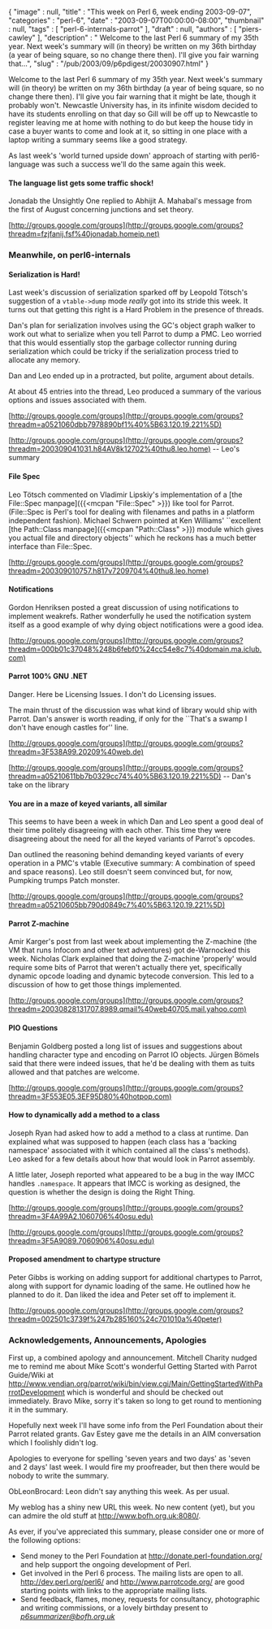 {
   "image" : null,
   "title" : "This week on Perl 6, week ending 2003-09-07",
   "categories" : "perl-6",
   "date" : "2003-09-07T00:00:00-08:00",
   "thumbnail" : null,
   "tags" : [
      "perl-6-internals-parrot"
   ],
   "draft" : null,
   "authors" : [
      "piers-cawley"
   ],
   "description" : " Welcome to the last Perl 6 summary of my 35th year. Next week's summary will (in theory) be written on my 36th birthday (a year of being square, so no change there then). I'll give you fair warning that...",
   "slug" : "/pub/2003/09/p6pdigest/20030907.html"
}



Welcome to the last Perl 6 summary of my 35th year. Next week's summary will (in theory) be written on my 36th birthday (a year of being square, so no change there then). I'll give you fair warning that it might be late, though it probably won't. Newcastle University has, in its infinite wisdom decided to have its students enrolling on that day so Gill will be off up to Newcastle to register leaving me at home with nothing to do but keep the house tidy in case a buyer wants to come and look at it, so sitting in one place with a laptop writing a summary seems like a good strategy.

As last week's 'world turned upside down' approach of starting with perl6-language was such a success we'll do the same again this week.

#### <span id="the language list gets some traffic shock!">The language list gets some traffic shock!</span>

Jonadab the Unsightly One replied to Abhijit A. Mahabal's message from the first of August concerning junctions and set theory.

[http://groups.google.com/groups](http://groups.google.com/groups?threadm=fzjfanij.fsf%40jonadab.homeip.net)

### <span id="meanwhile, on perl6internals">Meanwhile, on perl6-internals</span>

#### <span id="serialization is hard!">Serialization is Hard!</span>

Last week's discussion of serialization sparked off by Leopold Tötsch's suggestion of a `vtable->dump` mode *really* got into its stride this week. It turns out that getting this right is a Hard Problem in the presence of threads.

Dan's plan for serialization involves using the GC's object graph walker to work out what to serialize when you tell Parrot to dump a PMC. Leo worried that this would essentially stop the garbage collector running during serialization which could be tricky if the serialization process tried to allocate any memory.

Dan and Leo ended up in a protracted, but polite, argument about details.

At about 45 entries into the thread, Leo produced a summary of the various options and issues associated with them.

[http://groups.google.com/groups](http://groups.google.com/groups?threadm=a0521060dbb7978890bf1%40%5B63.120.19.221%5D)

[http://groups.google.com/groups](http://groups.google.com/groups?threadm=200309041031.h84AV8k12702%40thu8.leo.home) -- Leo's summary

#### <span id="file spec">File Spec</span>

Leo Tötsch commented on Vladimir Lipskiy's implementation of a [the File::Spec manpage]({{<mcpan "File::Spec" >}}) like tool for Parrot. (File::Spec is Perl's tool for dealing with filenames and paths in a platform independent fashion). Michael Schwern pointed at Ken Williams' \`\`excellent [the Path::Class manpage]({{<mcpan "Path::Class" >}}) module which gives you actual file and directory objects'' which he reckons has a much better interface than File::Spec.

[http://groups.google.com/groups](http://groups.google.com/groups?threadm=200309010757.h817v7209704%40thu8.leo.home)

#### <span id="notifications">Notifications</span>

Gordon Henriksen posted a great discussion of using notifications to implement weakrefs. Rather wonderfully he used the notification system itself as a good example of why dying object notifications were a good idea.

[http://groups.google.com/groups](http://groups.google.com/groups?threadm=000b01c37048%248b6febf0%24cc54e8c7%40domain.ma.iclub.com)

#### <span id="parrot 100% gnu .net">Parrot 100% GNU .NET</span>

Danger. Here be Licensing Issues. I don't do Licensing issues.

The main thrust of the discussion was what kind of library would ship with Parrot. Dan's answer is worth reading, if only for the \`\`That's a swamp I don't have enough castles for'' line.

[http://groups.google.com/groups](http://groups.google.com/groups?threadm=3F538A99.20209%40web.de)

[http://groups.google.com/groups](http://groups.google.com/groups?threadm=a05210611bb7b0329cc74%40%5B63.120.19.221%5D) -- Dan's take on the library

#### <span id="you are in a maze of keyed variants, all similar">You are in a maze of keyed variants, all similar</span>

This seems to have been a week in which Dan and Leo spent a good deal of their time politely disagreeing with each other. This time they were disagreeing about the need for all the keyed variants of Parrot's opcodes.

Dan outlined the reasoning behind demanding keyed variants of every operation in a PMC's vtable (Executive summary: A combination of speed and space reasons). Leo still doesn't seem convinced but, for now, Pumpking trumps Patch monster.

[http://groups.google.com/groups](http://groups.google.com/groups?threadm=a05210605bb790d0849c7%40%5B63.120.19.221%5D)

#### <span id="parrot zmachine">Parrot Z-machine</span>

Amir Karger's post from last week about implementing the Z-machine (the VM that runs Infocom and other text adventures) got de-Warnocked this week. Nicholas Clark explained that doing the Z-machine 'properly' would require some bits of Parrot that weren't actually there yet, specifically dynamic opcode loading and dynamic bytecode conversion. This led to a discussion of how to get those things implemented.

[http://groups.google.com/groups](http://groups.google.com/groups?threadm=20030828131707.8989.qmail%40web40705.mail.yahoo.com)

#### <span id="pio questions">PIO Questions</span>

Benjamin Goldberg posted a long list of issues and suggestions about handling character type and encoding on Parrot IO objects. Jürgen Bömels said that there were indeed issues, that he'd be dealing with them as tuits allowed and that patches are welcome.

[http://groups.google.com/groups](http://groups.google.com/groups?threadm=3F553E05.3EF95D80%40hotpop.com)

#### <span id="how to dynamically add a method to a class">How to dynamically add a method to a class</span>

Joseph Ryan had asked how to add a method to a class at runtime. Dan explained what was supposed to happen (each class has a 'backing namespace' associated with it which contained all the class's methods). Leo asked for a few details about how that would look in Parrot assembly.

A little later, Joseph reported what appeared to be a bug in the way IMCC handles `.namespace`. It appears that IMCC is working as designed, the question is whether the design is doing the Right Thing.

[http://groups.google.com/groups](http://groups.google.com/groups?threadm=3F4A99A2.1060706%40osu.edu)

[http://groups.google.com/groups](http://groups.google.com/groups?threadm=3F5A9089.7060906%40osu.edu)

#### <span id="proposed amendment to chartype structure">Proposed amendment to chartype structure</span>

Peter Gibbs is working on adding support for additional chartypes to Parrot, along with support for dynamic loading of the same. He outlined how he planned to do it. Dan liked the idea and Peter set off to implement it.

[http://groups.google.com/groups](http://groups.google.com/groups?threadm=002501c3739f%247b285160%24c701010a%40peter)

### <span id="acknowledgements, announcements, apologies">Acknowledgements, Announcements, Apologies</span>

First up, a combined apology and announcement. Mitchell Charity nudged me to remind me about Mike Scott's wonderful Getting Started with Parrot Guide/Wiki at <http://www.vendian.org/parrot/wiki/bin/view.cgi/Main/GettingStartedWithParrotDevelopment> which is wonderful and should be checked out immediately. Bravo Mike, sorry it's taken so long to get round to mentioning it in the summary.

Hopefully next week I'll have some info from the Perl Foundation about their Parrot related grants. Gav Estey gave me the details in an AIM conversation which I foolishly didn't log.

Apologies to everyone for spelling 'seven years and two days' as 'seven and 2 days' last week. I would fire my proofreader, but then there would be nobody to write the summary.

ObLeonBrocard: Leon didn't say anything this week. As per usual.

My weblog has a shiny new URL this week. No new content (yet), but you can admire the old stuff at <http://www.bofh.org.uk:8080/>.

As ever, if you've appreciated this summary, please consider one or more of the following options:

-   Send money to the Perl Foundation at <http://donate.perl-foundation.org/> and help support the ongoing development of Perl.
-   Get involved in the Perl 6 process. The mailing lists are open to all. <http://dev.perl.org/perl6/> and <http://www.parrotcode.org/> are good starting points with links to the appropriate mailing lists.
-   Send feedback, flames, money, requests for consultancy, photographic and writing commissions, or a lovely birthday present to *<p6summarizer@bofh.org.uk>*

